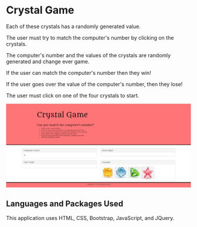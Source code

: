 # Crystal Game

Each of these crystals has a randomly generated value. 

The user must try to match the computer's number by clicking on the crystals.

The computer's number and the values of the crystals are randomly generated and change ever game.

If the user can match the computer's number then they win!

If the user goes over the value of the computer's number, then they lose!

The user must click on one of the four crystals to start.



![crystal](./assets/images/gameImage.png)


## Languages and Packages Used

This application uses HTML, CSS, Bootstrap, JavaScript, and JQuery.